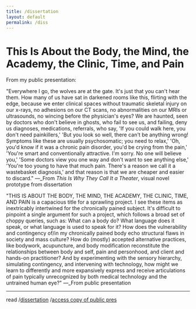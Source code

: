 ```yaml
---
title: /dissertation
layout: default
permalink: /diss
---
```


# This Is About the Body, the Mind, the Academy, the Clinic, Time, and Pain

From my public presentation:

"Everywhere I go, the wolves are at the gate. It's just that you can't hear them. How many of us have sat in darkened rooms like this, flirting with the edge, because we enter clinical spaces without traumatic skeletal injury on our x-rays, no adhesions on our CT scans, no abnormalities on our MRIs or ultrasounds, no wincing before the physician's eyes? We are haunted, seen by doctors who don't believe in ghosts, who fail to see us, and failing, deny us diagnoses, medications, referrals, who say, 'If you could walk here, you don't need painkillers,' 'But you look so well, there can't be anything wrong! Symptoms like these are usually psychosomatic; you need to relax,' 'Oh, you'd know if it was a chronic pain disorder, you'd be crying from the pain,' 'You're smart and conventionally attractive. I'm sorry. No one will believe you,' 'Some doctors view you one way and don't want to see anything else,' 'You're too young to have that much pain. There's a reason we call it a wastebasket diagnosis,' and that reason is that we are cheaper and easier to discard."
&mdash;_From <i>This Is Why They Call It a Theater</i>, visual novel prototype from dissertation

"THIS IS ABOUT THE BODY, THE MIND, THE ACADEMY, THE CLINIC, TIME, AND PAIN is a capacious title for a sprawling project. I see these items as inextricably intertwined for the chronically pained subject. It's difficult to pinpoint a single argument for such a project, which follows a broad set of choppy queries, such as: What can a body do? What language does it speak, or what language is used to speak for it? How does the vulnerability and contingency of/in my chronically pained body echo structural flaws in society and mass culture? How do (mostly) accepted alternative practices, like bodywork, acupuncture, and body modification reconstitute the relationships between body and self, pain and personhood, and client and hands-on practitioner? And by experimenting with the sensory hierarchy, simulating contingency, and intervening with technology, how might we learn to differently and more expansively express and receive articulations of pain typically unrecognized by both medical technology and the untrained human eye?"
&mdash;_From public presentation

---
read /<a href="https://visforvali.github.io/bmactp/" target="_blank">dissertation</a> /<a href="https://vyshalimanivannan.com/public-defense/" target="_blank">access copy of public pres</a>